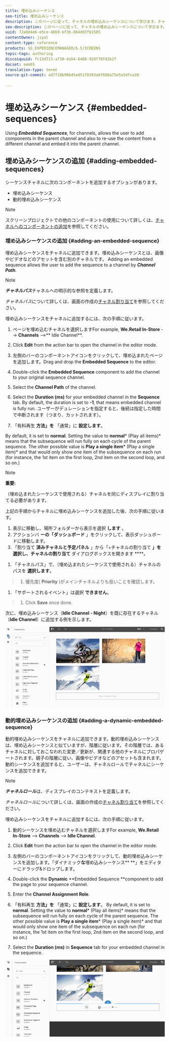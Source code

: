 ```yaml
---
title: 埋め込みシーケンス
seo-title: 埋め込みシーケンス
description: このページに従って、チャネルの埋め込みシーケンスについて学びます。チャネルの埋め込みシーケンスを使用すると、ユーザーは、親チャネルにコンポーネントを追加したり、様々なチャネルからコンテンツを再利用したり、親チャネルに埋め込んだりできます。
seo-description: このページに従って、チャネルの埋め込みシーケンスについて学びます。チャネルの埋め込みシーケンスを使用すると、ユーザーは、親チャネルにコンポーネントを追加したり、様々なチャネルからコンテンツを再利用したり、親チャネルに埋め込んだりできます。
uuid: 72a8d4e6-e5ce-4069-bf3b-864d03f61585
contentOwner: jsyal
content-type: reference
products: SG_EXPERIENCEMANAGER/6.5/SCREENS
topic-tags: authoring
discoiquuid: fc13d713-af30-4a54-8408-920f78fd2b2f
docset: aem65
translation-type: tm+mt
source-git-commit: ad7f18b99b45ed51f0393a0f608a75e5a5dfca30

---
```



# 埋め込みシーケンス {#embedded-sequences}

Using ***Embedded Sequences***, for channels, allows the user to add components in the parent channel and also to re-use the content from a different channel and embed it into the parent channel.

## 埋め込みシーケンスの追加 {#adding-embedded-sequences}

シーケンスチャネルに次のコンポーネントを追加するオプションがあります。

* 埋め込みシーケンス
* 動的埋め込みシーケンス

>[!NOTE]
>
>スクリーンプロジェクトでの他のコンポーネントの使用について詳しくは、[チャネルへのコンポーネントの追加](adding-components-to-a-channel.md)を参照してください。

### 埋め込みシーケンスの追加 {#adding-an-embedded-sequence}

埋め込みシーケンスをチャネルに追加できます。埋め込みシーケンスとは、画像やビデオなどのアセットを含む別のチャネルです。 Adding an embedded sequence allows the user to add the sequence to a channel by ***Channel Path***.

>[!NOTE]
>
>***チャネルパス***チャネルへの明示的な参照を定義します。
>
>*チャネルパス*&#x200B;について詳しくは、画面の作成の[チャネル割り当て](channel-assignment.md)を参照してください。

埋め込みシーケンスをチャネルに追加するには、次の手順に従います。

1. ページを埋め込むチャネルを選択しますFor example, **We.Retail In-Store** --&gt; **Channels** --&gt;** Idle Channel**.

1. Click **Edit** from the action bar to open the channel in the editor mode.
1. 左側のバーのコンポーネントアイコンをクリックして、埋め込まれたページを追加します。Drag and drop the **Embedded Sequence** to the editor.
1. Double-click the **Embedded Sequence** component to add the channel to your original sequence channel.
1. Select the **Channel Path** of the channel.
1. Select the **Duration (ms)** for your embedded channel in the **Sequence** tab. By default, the duration is set to **-1**, that means embedded channel is fully run. ユーザーがデュレーションを指定すると、後続は指定した時間で中断されます（つまり、カットされます）。

1. 「有料再生 **方法」を** 「通常」に **設定します**。

By default, it is set to **normal**. Setting the value to **normal*** (Play all items)* means that the subsequence will run fully on each cycle of the parent sequence. The other possible value is **Play a single item*** (Play a single item)* and that would only show one item of the subsequence on each run (for instance, the 1st item on the first loop, 2nd item on the second loop, and so on.)

>[!NOTE]
>
>**重要:**
>
>（埋め込まれたシーケンスで使用される）チャネルを同じディスプレイに割り当てる必要があります。
>
>上記の手順からチャネルに埋め込みシーケンスを追加した後、次の手順に従います。
>
>1. 表示に移動し、場所フォルダーから表示を選択 **します** 。
>1. アクションバ **ーの「ダッシュボード** 」をクリックして、表示ダッシュボードに移動します。
>1. 「割り当て **済みチャネルと予定パネル** 」から「+チャネルの割り当て **」を選択し、チャネルの割り当て** ダイアログボックスを開きます ****。
   >
   >
1. 「チャネルパス」で、（埋め込まれたシーケンスで使用される）チャネルのパスを **選択します**。
>1. 優先度( **Priority** )がメインチャネルよりも低いことを確認します。
   >
   >
1. 「サポートされるイベント」は選択 **できません**。
>1. Click **Save** once done.
>



次に、埋め込みシーケンス（**Idle Channel - Night**）を既に存在するチャネル（**Idle Channel**）に追加する例を示します。

![new2](assets/new2.gif)

### 動的埋め込みシーケンスの追加 {#adding-a-dynamic-embedded-sequence}

動的埋め込みシーケンスをチャネルに追加できます。動的埋め込みシーケンスは、埋め込みシーケンスと似ていますが、階層に従います。その階層では、あるチャネルに対しておこなわれた変更／更新が、関連する他のチャネルにプロパゲートされます。親子の階層に従い、画像やビデオなどのアセットも含まれます。 動的シーケンスを追加すると、ユーザーは、チャネルロールでチャネルにシーケンスを追加できます。

>[!NOTE]
>
>***チャネルロール***&#x200B;は、ディスプレイのコンテキストを定義します。
>
>*チャネルロール*&#x200B;について詳しくは、画面の作成の[チャネル割り当て](channel-assignment.md)を参照してください。

埋め込みシーケンスをチャネルに追加するには、次の手順に従います。

1. 動的シーケンスを埋め込むチャネルを選択しますFor example, **We.Retail In-Store** --&gt; **Channels** --&gt; **Idle Channel**.

1. Click **Edit** from the action bar to open the channel in the editor mode.
1. 左側のバーのコンポーネントアイコンをクリックして、動的埋め込みシーケンスを追加します。「ダイナミック&#x200B;**な**埋め込みシーケンス** **」をエディターにドラッグ&amp;ドロップします。

1. Double-click the **Dynamic** **Embedded Sequence **component to add the page to your sequence channel.

1. Enter the **Channel Assignment Role**.
1. 「有料再生 **方法」を** 「通常」に **設定します**。 By default, it is set to **normal**. Setting the value to **normal*** (Play all items)* means that the subsequence will run fully on each cycle of the parent sequence. The other possible value is **Play a single item*** (Play a single item)* and that would only show one item of the subsequence on each run (for instance, the 1st item on the first loop, 2nd item on the second loop, and so on.)

1. Select the **Duration (ms)** in **Sequence** tab for your embedded channel in the sequence.

![最新の](assets/latest.gif)

